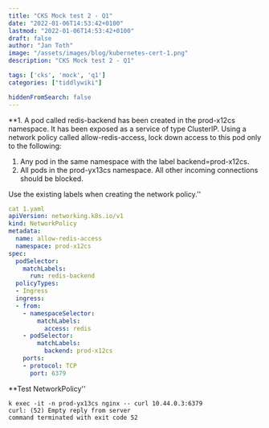 ```yaml
---
title: "CKS Mock test 2 - Q1"
date: "2022-01-06T14:53:42+0100"
lastmod: "2022-01-06T14:53:42+0100"
draft: false
author: "Jan Toth"
image: "/assets/images/blog/kubernetes-cert-1.png"
description: "CKS Mock test 2 - Q1"

tags: ['cks', 'mock', 'q1']
categories: ["tiddlywiki"]

hiddenFromSearch: false
---
```


**1. A pod called redis-backend has been created in the prod-x12cs namespace. It has been exposed as a service of type ClusterIP. Using a network policy called allow-redis-access, lock down access to this pod only to the following:
1. Any pod in the same namespace with the label backend=prod-x12cs.
2. All pods in the prod-yx13cs namespace.
All other incoming connections should be blocked.

Use the existing labels when creating the network policy.''


```yaml
cat 1.yaml
apiVersion: networking.k8s.io/v1
kind: NetworkPolicy
metadata:
  name: allow-redis-access
  namespace: prod-x12cs
spec:
  podSelector:
    matchLabels:
      run: redis-backend
  policyTypes:
  - Ingress
  ingress:
  - from:
    - namespaceSelector:
        matchLabels:
          access: redis
    - podSelector:
        matchLabels:
          backend: prod-x12cs
    ports:
    - protocol: TCP
      port: 6379
```
**Test NetworkPolicy''

```
k exec -it -n prod-yx13cs nginx -- curl 10.44.0.3:6379
curl: (52) Empty reply from server
command terminated with exit code 52
```
